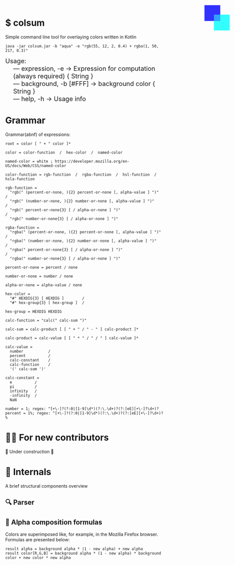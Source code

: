 <div style="right:0; position: absolute; width: 100px; height: 150px; opacity: 80%">
    <div style="position: absolute; width: 50px; height: 50px; background-color: blue; z-index: 2"></div>
    <div style="top: 30px; left: 30px; position: absolute; width: 50px; height: 50px; background-color: aqua; z-index: 1"></div>
    <div style="top: 30px; left: 30px; position: absolute; width: 50px; height: 50px; background-color: rgba(0,255,255,0.54); z-index: 3"></div>
</div>

# $ colsum

Simple command line tool for overlaying colors written in Kotlin

```shell
java -jar colsum.jar -b "aqua" -e "rgb(55, 12, 2, 0.4) + rgba(1, 50, 217, 0.3)"
```

<div style="font-size: 20px">
Usage:<br>
    <div style="margin-left: 25px">
    — expression, -e -> Expression for computation (always required) { String }<br>
    — background, -b [#FFF] -> background color { String }<br>
    — help, -h -> Usage info<br>
    </div>
</div>

# Grammar

Grammar(abnf) of expressions:

```abnf
root = color [ " + " color ]*

color = color-function  /  hex-color  /  named-color

named-color = white ; https://developer.mozilla.org/en-US/docs/Web/CSS/named-color

color-function = rgb-function  /  rgba-function  /  hsl-function  /  hsla-function

rgb-function = 
  "rgb(" (percent-or-none, ){2} percent-or-none [, alpha-value ] ")"  /
  "rgb(" (number-or-none, ){2} number-or-none [, alpha-value ] ")"    /
  "rgb(" percent-or-none{3} [ / alpha-or-none ] ")"                   /
  "rgb(" number-or-none{3} [ / alpha-or-none ] ")"

rgba-function = 
  "rgba(" (percent-or-none, ){2} percent-or-none [, alpha-value ] ")"  /
  "rgba(" (number-or-none, ){2} number-or-none [, alpha-value ] ")"    /
  "rgba(" percent-or-none{3} [ / alpha-or-none ] ")"                   /
  "rgba(" number-or-none{3} [ / alpha-or-none ] ")"

percent-or-none = percent / none

number-or-none = number / none

alpha-or-none = alpha-value / none

hex-color = 
  "#" HEXDIG{3} [ HEXDIG ]        /
  "#" hex-group{3} [ hex-group ]  /

hex-group = HEXDIG HEXDIG

calc-function = "calc(" calc-sum ")"  

calc-sum = calc-product [ [ " + " / " - " ] calc-product ]*  

calc-product = calc-value [ [ " * " / " / " ] calc-value ]*  

calc-value = 
  number           /
  percent          /
  calc-constant    /
  calc-function    /
  '(' calc-sum ')'   

calc-constant = 
  e          /
  pi         /
  infinity   /
  -infinity  /
  NaN
  
number = 1; regex: ^[+\-]?(?:0|[1-9]\d*)(?:\.\d+)?(?:[eE][+\-]?\d+)?
percent = 1%; regex: ^[+\-]?(?:0|[1-9]\d*)(?:\.\d+)?(?:[eE][+\-]?\d+)?%
```

# 🧑‍💻 For new contributors

🚧 Under construction 🚧

# 🔧 Internals

A brief structural components overview

## 🔍️ Parser

## 🎨 Alpha composition formulas

Сolors are superimposed like, for example, in the Mozilla Firefox browser. Formulas are presented below:

```
result alpha = background alpha * (1 - new alpha) + new alpha
result color[R,G,B] = background alpha * (1 - new alpha) * background color + new color * new alpha
```